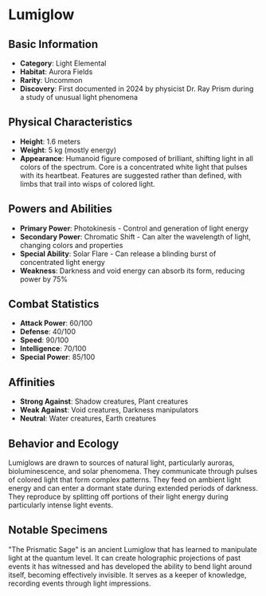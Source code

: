 # Lumiglow

## Basic Information
- **Category**: Light Elemental
- **Habitat**: Aurora Fields
- **Rarity**: Uncommon
- **Discovery**: First documented in 2024 by physicist Dr. Ray Prism during a study of unusual light phenomena

## Physical Characteristics
- **Height**: 1.6 meters
- **Weight**: 5 kg (mostly energy)
- **Appearance**: Humanoid figure composed of brilliant, shifting light in all colors of the spectrum. Core is a concentrated white light that pulses with its heartbeat. Features are suggested rather than defined, with limbs that trail into wisps of colored light.

## Powers and Abilities
- **Primary Power**: Photokinesis - Control and generation of light energy
- **Secondary Power**: Chromatic Shift - Can alter the wavelength of light, changing colors and properties
- **Special Ability**: Solar Flare - Can release a blinding burst of concentrated light energy
- **Weakness**: Darkness and void energy can absorb its form, reducing power by 75%

## Combat Statistics
- **Attack Power**: 60/100
- **Defense**: 40/100
- **Speed**: 90/100
- **Intelligence**: 70/100
- **Special Power**: 85/100

## Affinities
- **Strong Against**: Shadow creatures, Plant creatures
- **Weak Against**: Void creatures, Darkness manipulators
- **Neutral**: Water creatures, Earth creatures

## Behavior and Ecology
Lumiglows are drawn to sources of natural light, particularly auroras, bioluminescence, and solar phenomena. They communicate through pulses of colored light that form complex patterns. They feed on ambient light energy and can enter a dormant state during extended periods of darkness. They reproduce by splitting off portions of their light energy during particularly intense light events.

## Notable Specimens
"The Prismatic Sage" is an ancient Lumiglow that has learned to manipulate light at the quantum level. It can create holographic projections of past events it has witnessed and has developed the ability to bend light around itself, becoming effectively invisible. It serves as a keeper of knowledge, recording events through light impressions.
